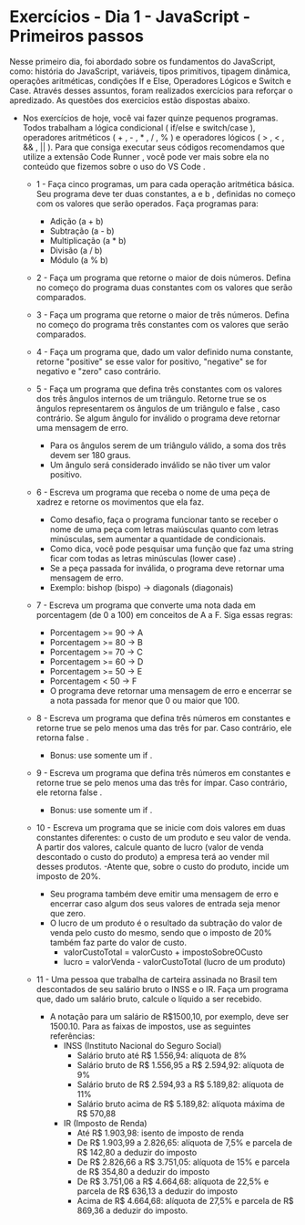 # Exercícios - Dia 1 - JavaScript - Primeiros passos

Nesse primeiro dia, foi abordado sobre os fundamentos do JavaScript, como: história do JavaScript, variáveis, tipos primitivos, tipagem dinâmica, operações aritméticas, condições If e Else, Operadores Lógicos e Switch e Case. Através desses assuntos, foram realizados exercícios para reforçar o apredizado. 
As questões dos exercicios estão dispostas abaixo.

- Nos exercícios de hoje, você vai fazer quinze pequenos programas. Todos trabalham a lógica condicional ( if/else e switch/case ), operadores aritméticos ( + , - , * , / , % ) e operadores lógicos ( > , < , && , || ). Para que consiga executar seus códigos recomendamos que utilize a extensão Code Runner , você pode ver mais sobre ela no conteúdo que fizemos sobre o uso do VS Code .

    - 1 - Faça cinco programas, um para cada operação aritmética básica. Seu programa deve ter duas constantes, a e b , definidas no começo com os valores que serão operados. Faça programas para:
        - Adição (a + b)
        - Subtração (a - b)
        - Multiplicação (a * b)
        - Divisão (a / b)
        - Módulo (a % b)

    - 2 - Faça um programa que retorne o maior de dois números. Defina no começo do programa duas constantes com os valores que serão comparados.

    - 3 - Faça um programa que retorne o maior de três números. Defina no começo do programa três constantes com os valores que serão comparados.

    - 4 - Faça um programa que, dado um valor definido numa constante, retorne "positive" se esse valor for positivo, "negative" se for negativo e "zero" caso contrário.

    - 5 - Faça um programa que defina três constantes com os valores dos três ângulos internos de um triângulo. Retorne true se os ângulos representarem os ângulos de um triângulo e false , caso contrário. Se algum ângulo for inválido o programa deve retornar uma mensagem de erro.
        - Para os ângulos serem de um triângulo válido, a soma dos três devem ser 180 graus.
        - Um ângulo será considerado inválido se não tiver um valor positivo.

    - 6 - Escreva um programa que receba o nome de uma peça de xadrez e retorne os movimentos que ela faz.
        - Como desafio, faça o programa funcionar tanto se receber o nome de uma peça com letras maiúsculas quanto com letras minúsculas, sem aumentar a quantidade de condicionais.
        - Como dica, você pode pesquisar uma função que faz uma string ficar com todas as letras minúsculas (lower case) .
        - Se a peça passada for inválida, o programa deve retornar uma mensagem de erro.
        - Exemplo: bishop (bispo) -> diagonals (diagonais)

    - 7 - Escreva um programa que converte uma nota dada em porcentagem (de 0 a 100) em conceitos de A a F. Siga essas regras:
        - Porcentagem >= 90 -> A
        - Porcentagem >= 80 -> B
        - Porcentagem >= 70 -> C
        - Porcentagem >= 60 -> D
        - Porcentagem >= 50 -> E
        - Porcentagem < 50 -> F
        - O programa deve retornar uma mensagem de erro e encerrar se a nota passada for menor que 0 ou maior que 100.

    - 8 - Escreva um programa que defina três números em constantes e retorne true se pelo menos uma das três for par. Caso contrário, ele retorna false .
        - Bonus: use somente um if .

    - 9 - Escreva um programa que defina três números em constantes e retorne true se pelo menos uma das três for ímpar. Caso contrário, ele retorna false .
        - Bonus: use somente um if .

    - 10 - Escreva um programa que se inicie com dois valores em duas constantes diferentes: o custo de um produto e seu valor de venda. A partir dos valores, calcule quanto de lucro (valor de venda descontado o custo do produto) a empresa terá ao vender mil desses produtos.
        -Atente que, sobre o custo do produto, incide um imposto de 20%.
        - Seu programa também deve emitir uma mensagem de erro e encerrar caso algum dos seus valores de entrada seja menor que zero.
        - O lucro de um produto é o resultado da subtração do valor de venda pelo custo do mesmo, sendo que o imposto de 20% também faz parte do valor de custo.
            - valorCustoTotal = valorCusto + impostoSobreOCusto
            - lucro = valorVenda - valorCustoTotal (lucro de um produto)

    - 11 - Uma pessoa que trabalha de carteira assinada no Brasil tem descontados de seu salário bruto o INSS e o IR. Faça um programa que, dado um salário bruto, calcule o líquido a ser recebido.
        - A notação para um salário de R$1500,10, por exemplo, deve ser 1500.10. Para as faixas de impostos, use as seguintes referências:
            - INSS (Instituto Nacional do Seguro Social) 
                - Salário bruto até R$ 1.556,94: alíquota de 8%
                - Salário bruto de R$ 1.556,95 a R$ 2.594,92: alíquota de 9%
                - Salário bruto de R$ 2.594,93 a R$ 5.189,82: alíquota de 11%
                - Salário bruto acima de R$ 5.189,82: alíquota máxima de R$ 570,88
            - IR (Imposto de Renda)
                - Até R$ 1.903,98: isento de imposto de renda
                - De R$ 1.903,99 a 2.826,65: alíquota de 7,5% e parcela de R$ 142,80 a deduzir do imposto
                - De R$ 2.826,66 a R$ 3.751,05: alíquota de 15% e parcela de R$ 354,80 a deduzir do imposto
                - De R$ 3.751,06 a R$ 4.664,68: alíquota de 22,5% e parcela de R$ 636,13 a deduzir do imposto
                - Acima de R$ 4.664,68: alíquota de 27,5% e parcela de R$ 869,36 a deduzir do imposto.
